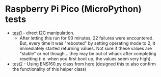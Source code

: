 # Raspberry Pi Pico (MicroPython) tests
- [test1](./test1/) - direct I2C manipulation.
    - After letting this run for 93 minutes, 22 failures were encountered. But, every time it was "rebooted" by setting operating mode to 2, it immediately started returning values. Not sure if these values are "stable" or not though... they may be out of whack after completing resetting (i.e. when you first boot up, the values seem very high).
- [test2](./test2/) - Using ENS160.py class from [here](https://github.com/TimHanewich/MicroPython-Collection/blob/master/ENS160/ENS160.py) (designed this to also confirm the functionality of this helper class)